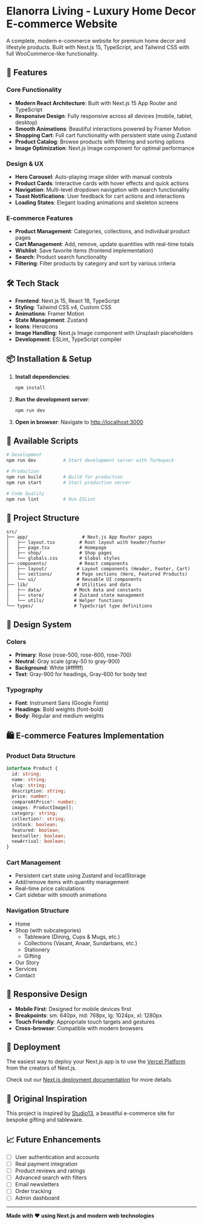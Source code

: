 # Elanorra Living - Luxury Home Decor E-commerce Website

A complete, modern e-commerce website for premium home decor and lifestyle products. Built with Next.js 15, TypeScript, and Tailwind CSS with full WooCommerce-like functionality.

## 🌟 Features

### Core Functionality
- **Modern React Architecture**: Built with Next.js 15 App Router and TypeScript
- **Responsive Design**: Fully responsive across all devices (mobile, tablet, desktop)
- **Smooth Animations**: Beautiful interactions powered by Framer Motion
- **Shopping Cart**: Full cart functionality with persistent state using Zustand
- **Product Catalog**: Browse products with filtering and sorting options
- **Image Optimization**: Next.js Image component for optimal performance

### Design & UX
- **Hero Carousel**: Auto-playing image slider with manual controls
- **Product Cards**: Interactive cards with hover effects and quick actions
- **Navigation**: Multi-level dropdown navigation with search functionality
- **Toast Notifications**: User feedback for cart actions and interactions
- **Loading States**: Elegant loading animations and skeleton screens

### E-commerce Features
- **Product Management**: Categories, collections, and individual product pages
- **Cart Management**: Add, remove, update quantities with real-time totals
- **Wishlist**: Save favorite items (frontend implementation)
- **Search**: Product search functionality
- **Filtering**: Filter products by category and sort by various criteria

## 🛠 Tech Stack

- **Frontend**: Next.js 15, React 18, TypeScript
- **Styling**: Tailwind CSS v4, Custom CSS
- **Animations**: Framer Motion
- **State Management**: Zustand
- **Icons**: Heroicons
- **Image Handling**: Next.js Image component with Unsplash placeholders
- **Development**: ESLint, TypeScript compiler

## 📦 Installation & Setup

1. **Install dependencies**:
   ```bash
   npm install
   ```

2. **Run the development server**:
   ```bash
   npm run dev
   ```

3. **Open in browser**:
   Navigate to [http://localhost:3000](http://localhost:3000)

## 🚀 Available Scripts

```bash
# Development
npm run dev          # Start development server with Turbopack

# Production
npm run build        # Build for production
npm run start        # Start production server

# Code Quality
npm run lint         # Run ESLint
```

## 📁 Project Structure

```
src/
├── app/                    # Next.js App Router pages
│   ├── layout.tsx         # Root layout with header/footer
│   ├── page.tsx           # Homepage
│   ├── shop/              # Shop pages
│   └── globals.css        # Global styles
├── components/            # React components
│   ├── layout/           # Layout components (Header, Footer, Cart)
│   ├── sections/         # Page sections (Hero, Featured Products)
│   └── ui/               # Reusable UI components
├── lib/                  # Utilities and data
│   ├── data/            # Mock data and constants
│   ├── store/           # Zustand state management
│   └── utils/           # Helper functions
└── types/               # TypeScript type definitions
```

## 🎨 Design System

### Colors
- **Primary**: Rose (rose-500, rose-600, rose-700)
- **Neutral**: Gray scale (gray-50 to gray-900)
- **Background**: White (#ffffff)
- **Text**: Gray-900 for headings, Gray-600 for body text

### Typography
- **Font**: Instrument Sans (Google Fonts)
- **Headings**: Bold weights (font-bold)
- **Body**: Regular and medium weights

## 🛍 E-commerce Features Implementation

### Product Data Structure
```typescript
interface Product {
  id: string;
  name: string;
  slug: string;
  description: string;
  price: number;
  compareAtPrice?: number;
  images: ProductImage[];
  category: string;
  collection?: string;
  inStock: boolean;
  featured: boolean;
  bestseller: boolean;
  newArrival: boolean;
}
```

### Cart Management
- Persistent cart state using Zustand and localStorage
- Add/remove items with quantity management
- Real-time price calculations
- Cart sidebar with smooth animations

### Navigation Structure
- Home
- Shop (with subcategories)
  - Tableware (Dining, Cups & Mugs, etc.)
  - Collections (Vasant, Anaar, Sundarbans, etc.)
  - Stationery
  - Gifting
- Our Story
- Services
- Contact

## 📱 Responsive Design

- **Mobile First**: Designed for mobile devices first
- **Breakpoints**: sm: 640px, md: 768px, lg: 1024px, xl: 1280px
- **Touch Friendly**: Appropriate touch targets and gestures
- **Cross-browser**: Compatible with modern browsers

## 🚀 Deployment

The easiest way to deploy your Next.js app is to use the [Vercel Platform](https://vercel.com/new?utm_medium=default-template&filter=next.js&utm_source=create-next-app&utm_campaign=create-next-app-readme) from the creators of Next.js.

Check out our [Next.js deployment documentation](https://nextjs.org/docs/app/building-your-application/deploying) for more details.

## 🎨 Original Inspiration

This project is inspired by [Studio13](https://www.studio13.co.in/), a beautiful e-commerce site for bespoke gifting and tableware.

## 📈 Future Enhancements

- [ ] User authentication and accounts
- [ ] Real payment integration
- [ ] Product reviews and ratings
- [ ] Advanced search with filters
- [ ] Email newsletters
- [ ] Order tracking
- [ ] Admin dashboard

---

**Made with ❤️ using Next.js and modern web technologies**
